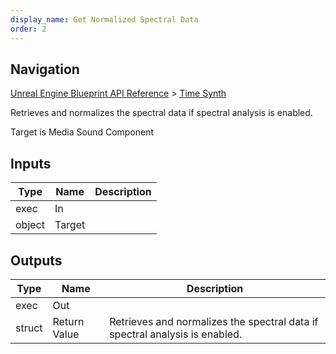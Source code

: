 ```yaml
---
display_name: Get Normalized Spectral Data
order: 2
---
```

## Navigation

[Unreal Engine Blueprint API Reference](https://dev.epicgames.com/documentation/en-us/unreal-engine/BlueprintAPI) > [Time Synth](https://dev.epicgames.com/documentation/en-us/unreal-engine/BlueprintAPI/TimeSynth)

Retrieves and normalizes the spectral data if spectral analysis is enabled.

Target is Media Sound Component

## Inputs

| Type | Name | Description |
| --- | --- | --- |
| exec | In |  |
| object | Target |  |

## Outputs

| Type | Name | Description |
| --- | --- | --- |
| exec | Out |  |
| struct | Return Value | Retrieves and normalizes the spectral data if spectral analysis is enabled. |
